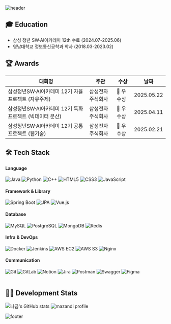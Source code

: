 ![header](https://capsule-render.vercel.app/api?type=waving&color=87CEFA&height=220&section=header&text=Gomie's%20GitHub&fontSize=48&fontColor=ffffff&fontAlign=50&fontAlignY=40)

## 🎓 Education
- 삼성 청년 SW·AI아카데미 12th 수료 (2024.07-2025.06)<br>
- 영남대학교 정보통신공학과 학사 (2018.03-2023.02) 

## 🏆 Awards  
| 대회명 | 주관 | 수상 | 날짜 |
|--------|------|------|------|
| 삼성청년SW·AI아카데미 12기 자율 프로젝트 (자유주제) | 삼성전자주식회사 | 🥉 우수상 | 2025.05.22 |
| 삼성청년SW·AI아카데미 12기 특화 프로젝트 (빅데이터 분산) | 삼성전자주식회사 | 🥇 우수상 | 2025.04.11 |
| 삼성청년SW·AI아카데미 12기 공통 프로젝트 (웹기술) | 삼성전자주식회사 | 🥉 우수상 | 2025.02.21 |

## 🛠️ Tech Stack
#### Language
![Java](https://img.shields.io/badge/Java-17-007396?style=flat-square&logo=openjdk&logoColor=white)
![Python](https://img.shields.io/badge/Python-3.9-3776AB?style=flat-square&logo=python&logoColor=white)
![C++](https://img.shields.io/badge/C++-17-00599C?style=flat-square&logo=cplusplus&logoColor=white)
![HTML5](https://img.shields.io/badge/HTML-5-E34F26?style=flat-square&logo=html5&logoColor=white)
![CSS3](https://img.shields.io/badge/CSS-3-1572B6?style=flat-square&logo=css3&logoColor=white)
![JavaScript](https://img.shields.io/badge/JavaScript-ES6-F7DF1E?style=flat-square&logo=javascript&logoColor=black)

#### Framework & Library
![Spring Boot](https://img.shields.io/badge/SpringBoot-2.7-6DB33F?style=flat-square&logo=springboot&logoColor=white)
![JPA](https://img.shields.io/badge/JPA-Hibernate-59666C?style=flat-square&logo=hibernate&logoColor=white)
![Vue.js](https://img.shields.io/badge/Vue.js-3-4FC08D?style=flat-square&logo=vue.js&logoColor=white)

#### Database
![MySQL](https://img.shields.io/badge/MySQL-8.0-4479A1?style=flat-square&logo=mysql&logoColor=white)
![PostgreSQL](https://img.shields.io/badge/PostgreSQL-14-4169E1?style=flat-square&logo=postgresql&logoColor=white)
![MongoDB](https://img.shields.io/badge/MongoDB-6.0-47A248?style=flat-square&logo=mongodb&logoColor=white)
![Redis](https://img.shields.io/badge/Redis-7.2-DC382D?style=flat-square&logo=redis&logoColor=white)

#### Infra & DevOps
![Docker](https://img.shields.io/badge/Docker-24.0-2496ED?style=flat-square&logo=docker&logoColor=white)
![Jenkins](https://img.shields.io/badge/Jenkins-2.414-D24939?style=flat-square&logo=jenkins&logoColor=white)
![AWS EC2](https://img.shields.io/badge/AWS-EC2-FF9900?style=flat-square&logo=amazon-ec2&logoColor=white)
![AWS S3](https://img.shields.io/badge/AWS-S3-569A31?style=flat-square&logo=amazon-s3&logoColor=white)
![Nginx](https://img.shields.io/badge/Nginx-1.25-009639?style=flat-square&logo=nginx&logoColor=white)

#### Communication
![Git](https://img.shields.io/badge/Git-CLI-F05032?style=flat-square&logo=git&logoColor=white)
![GitLab](https://img.shields.io/badge/GitLab-Repo-FCA121?style=flat-square&logo=gitlab&logoColor=white)
![Notion](https://img.shields.io/badge/Notion-Docs-000000?style=flat-square&logo=notion&logoColor=white)
![Jira](https://img.shields.io/badge/Jira-Agile-0052CC?style=flat-square&logo=jira&logoColor=white)
![Postman](https://img.shields.io/badge/Postman-API-FF6C37?style=flat-square&logo=postman&logoColor=white)
![Swagger](https://img.shields.io/badge/Swagger-UI-85EA2D?style=flat-square&logo=swagger&logoColor=black)
![Figma](https://img.shields.io/badge/Figma-Design-F24E1E?style=flat-square&logo=figma&logoColor=white)
<br>
<br>
## 🧑‍💻 Development Stats
![나금's GitHub stats](https://github-readme-stats.vercel.app/api?username=gomie1&show_icons=true&theme=default)
![mazandi profile](http://mazassumnida.wtf/api/v2/generate_badge?boj=nagum0545)

![footer](https://capsule-render.vercel.app/api?type=waving&color=87CEFA&height=120&section=footer)
